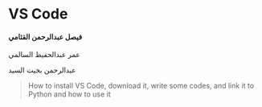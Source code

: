 # VS Code
#### فيصل عبدالرحمن القثامي
عمر عبدالحفيظ السالمي

عبدالرحمن بخيت السيد
> How to install VS Code, download it, write some codes, and link it to Python and how to use it
